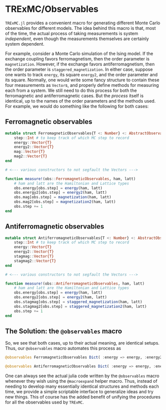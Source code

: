 # TRExMC/Observables

`TRExMC.jl` provides a convenient macro for generating different Monte Carlo observables for different models. The idea behind this macro is that, most of the time, the actual process of taking measurements is system _independent_, even though the measurements themselves are certainly system dependent.

For example, consider a Monte Carlo simulation of the Ising model. If the exchange coupling favors ferromagnetism, then the order parameter is `magnetization`. However, if the exchange favors antiferromagnetism, then the order parameter is `staggered_magnetization`. In either case, suppose one wants to track `energy`, its square `energy2`, and the order parameter and its square. Normally, one would write some fancy structure to contain these four measurements as `Vector`s, and properly define methods for measuring each from a system. We still need to do this process for both the ferromagnetic and antiferromagnetic cases. But the _process_ itself is identical, up to the names of the order parameters and the methods used. For example, we would do something like the following for both cases:

## Ferromagnetic observables

```julia
mutable struct FerromagneticObservables{T <: Number} <: AbstractObservables
    step::Int # to keep track of which MC step to record
    energy::Vector{T}
    energy2::Vector{T}
    mag::Vector{T}
    mag2::Vector{T}
end

# <--- various constructors to not segfault the Vectors --->

function measure!(obs::FerromagneticObservables, ham, latt)
    # ham and latt are the Hamiltonian and Lattice types
    obs.energy[obs.step] = energy(ham, latt)
    obs.energy2[obs.step] = energy2(ham, latt)
    obs.mag[obs.step] = magnetization(ham, latt)
    obs.mag2[obs.step] = magnetization2(ham, latt)
    obs.step += 1
end
```

## Antiferromagnetic observables

```julia
mutable struct AntiferromagneticObservables{T <: Number} <: AbstractObservables
    step::Int # to keep track of which MC step to record
    energy::Vector{T}
    energy2::Vector{T}
    stagmag::Vector{T}
    stagmag2::Vector{T}
end

# <--- various constructors to not segfault the Vectors --->

function measure!(obs::AntiferromagneticObservables, ham, latt)
    # ham and latt are the Hamiltonian and Lattice types
    obs.energy[obs.step] = energy(ham, latt)
    obs.energy2[obs.step] = energy2(ham, latt)
    obs.stagmag[obs.step] = staggered_magnetization(ham, latt)
    obs.stagmag2[obs.step] = staggered_magnetization2(ham, latt)
    obs.step += 1
end
```

## The Solution: the `@observables` macro

So, we see that both cases, up to their actual meaning, are identical setups. Thus, our `@observables` macro automates this process as

```julia
@observables FerromagneticObservables Dict( :energy => energy, :energy2 => energy2, :mag => magnetization, :mag2 => magnetization2 )

@observables AntiferromagneticObservables Dict( :energy => energy, :energy2 => energy2, :stagmag => staggered_magnetization, :stagmag2 => staggered_magnetization2 )
```
One can always see the actual julia code written by the `@observables` macro whenever they wish using the `@macroexpand` helper macro. Thus, instead of needing to develop many essentially identical structures and methods each time, we provide a simple scriptable interface to generalize ideas and try new things. This of course has the added benefit of unifying the procedures for all the observables used by `TRExMC`.
